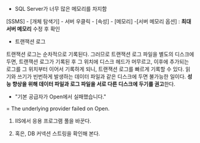 - SQL Server가 너무 많은 메모리를 차지함

[SSMS] - [개체 탐색기] - 서버 우클릭 - [속성] - [메모리] -[서버 메모리 옵션] : **최대 서버 메모리** 수정 후 확인



- 트랜잭션 로그

트랜잭션 로그는 순차적으로 기록된다. 그러므로 트랜잭션 로그 파일을 별도의 디스크에 두면, 트랜잭션 로그가 기록된 후 그 위치에 디스크 헤드가 머무르고, 이후에 추가되는 로그를 그 위치부터 이어서 기록하게 되니, 트랜잭션 로그를 빠르게 기록할 수 있다. 읽기와 쓰기가 빈번하게 발생하는 데이터 파일과 같은 디스크에 두면 불가능한 일이다. **성능 향상을 위해 데이터 파일과 로그 파일을 서로 다른 디스크에 두기를 권고**한다.



- "기본 공급자가 Open에서 실패했습니다."

 = The underlying provider failed on Open.

1) IIS에서 응용 프로그램 풀을 바꾼다.

2) 혹은, DB 커넥션 스트링을 확인해 본다.

